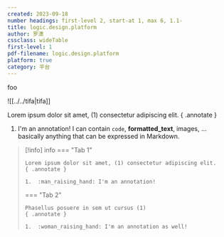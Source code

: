 ```yaml
---
created: 2023-09-18
number headings: first-level 2, start-at 1, max 6, 1.1-
title: logic.design.platform
author: 罗潇
cssclass: wideTable
first-level: 1
pdf-filename: logic.design.platform
platform: true
category: 平台
---
```


foo

![[../../tifa|tifa]]

Lorem ipsum dolor sit amet, (1) consectetur adipiscing elit. 
{ .annotate }

1. I'm an annotation! I can contain `code`, __formatted_text__, images, ... basically anything that can be expressed in Markdown.

> [!info] info
> === "Tab 1"
> 
>     Lorem ipsum dolor sit amet, (1) consectetur adipiscing elit.
>     { .annotate }
> 
>     1.  :man_raising_hand: I'm an annotation!
> 
> === "Tab 2"
> 
>     Phasellus posuere in sem ut cursus (1)
>     { .annotate }
> 
>     1.  :woman_raising_hand: I'm an annotation as well!
